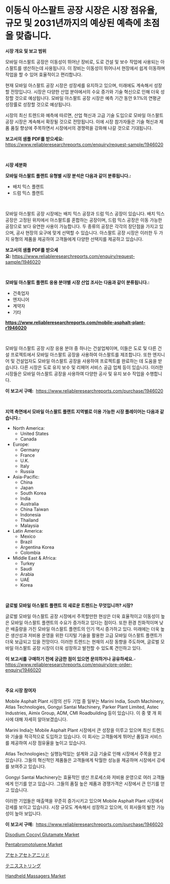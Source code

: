 <p><h1>이동식 아스팔트 공장 시장은 시장 점유율, 규모 및 2031년까지의 예상된 예측에 초점을 맞춥니다.</h1></p><p><strong>시장 개요 및 보고 범위</strong></p>
<p><p>모바일 아스팔트 공장은 이동성이 뛰어난 장비로, 도로 건설 및 보수 작업에 사용되는 아스팔트를 생산하는데 사용됩니다. 이 장비는 이동성이 뛰어나서 현장에서 쉽게 이동하며 작업을 할 수 있어 효율적이고 편리합니다.</p><p>현재 모바일 아스팔트 공장 시장은 성장세를 유지하고 있으며, 미래에도 계속해서 성장할 전망입니다. 시장은 다양한 산업 분야에서의 수요 증가와 기술 혁신으로 인해 더욱 성장할 것으로 예상됩니다. 모바일 아스팔트 공장 시장은 예측 기간 동안 9.1%의 연평균 성장률로 성장할 것으로 예상됩니다.</p><p>시장의 최신 트렌드와 예측에 따르면, 산업 혁신과 고급 기술 도입으로 모바일 아스팔트 공장 시장은 계속해서 확장될 것으로 전망됩니다. 이에 시장 참가자들은 기술 혁신과 제품 품질 향상에 주목하면서 시장에서의 경쟁력을 강화해 나갈 것으로 기대됩니다.</p></p>
<p><strong>보고서의 샘플 PDF를 받으세요:</strong> <a href="https://www.reliableresearchreports.com/enquiry/request-sample/1946020">https://www.reliableresearchreports.com/enquiry/request-sample/1946020</a></p>
<p>&nbsp;</p>
<p><strong>시장 세분화</strong></p>
<p><strong>모바일 아스팔트 플랜트 유형별 시장 분석은 다음과 같이 분류됩니다.:</strong></p>
<p><ul><li>배치 믹스 플랜트</li><li>드럼 믹스 플랜트</li></ul></p>
<p>&nbsp;</p>
<p><p>모바일 아스팔트 공장 시장에는 배치 믹스 공장과 드럼 믹스 공장이 있습니다. 배치 믹스 공장은 고정된 위치에서 아스팔트를 혼합하는 공장이며, 드럼 믹스 공장은 이동 가능한 공장으로 보다 유연한 사용이 가능합니다. 두 종류의 공장은 각각의 장단점을 가지고 있으며, 공사 현장의 요구에 맞게 선택할 수 있습니다. 아스팔트 공장 시장은 이러한 두 가지 유형의 제품을 제공하여 고객들에게 다양한 선택지를 제공하고 있습니다.</p></p>
<p><strong>보고서의 샘플 PDF를 받으세요:</strong>&nbsp;<a href="https://www.reliableresearchreports.com/enquiry/request-sample/1946020">https://www.reliableresearchreports.com/enquiry/request-sample/1946020</a></p>
<p>&nbsp;</p>
<p><strong> 모바일 아스팔트 플랜트 응용 분야별 시장 산업 조사는 다음과 같이 분류됩니다.:</strong></p>
<p><ul><li>건축업자</li><li>엔지니어</li><li>계약자</li><li>기타</li></ul></p>
<p><strong><a href="https://www.reliableresearchreports.com/mobile-asphalt-plant-r1946020">https://www.reliableresearchreports.com/mobile-asphalt-plant-r1946020</a></strong></p>
<p>&nbsp;</p>
<p><p>모바일 아스팔트 공장 시장 응용 분야 중 하나는 건설업체이며, 이들은 도로 및 다른 건설 프로젝트에서 모바일 아스팔트 공장을 사용하여 아스팔트를 제조합니다. 또한 엔지니어 및 건설업자도 모바일 아스팔트 공장을 사용하여 프로젝트를 완료하는 데 도움을 받습니다. 다른 시장은 도로 유지 보수 및 리페어 서비스 공급 업체 등이 있습니다. 이러한 시장들은 모바일 아스팔트 공장을 사용하여 다양한 공사 및 유지 보수 작업을 수행합니다.</p></p>
<p><strong>이 보고서 구매:</strong>&nbsp; <a href="https://www.reliableresearchreports.com/purchase/1946020">https://www.reliableresearchreports.com/purchase/1946020</a></p>
<p>&nbsp;</p>
<p><strong>지역 측면에서 모바일 아스팔트 플랜트 지역별로 이용 가능한 시장 플레이어는 다음과 같습니다.:</strong></p>
<p><ul>
    <li>
        North America:
        <ul>
            <li>United States</li>
            <li>Canada</li>
        </ul>
    </li>
    <li>
        Europe:
        <ul>
            <li>Germany</li>
            <li>France</li>
            <li>U.K.</li>
            <li>Italy</li>
            <li>Russia</li>
        </ul>
    </li>
    <li>
        Asia-Pacific:
        <ul>
            <li>China</li>
            <li>Japan</li>
            <li>South Korea</li>
            <li>India</li>
            <li>Australia</li>
            <li>China Taiwan</li>
            <li>Indonesia</li>
            <li>Thailand</li>
            <li>Malaysia</li>
        </ul>
    </li>
    <li>
        Latin America:
        <ul>
            <li>Mexico</li>
            <li>Brazil</li>
            <li>Argentina Korea</li>
            <li>Colombia</li>
        </ul>
    </li>
    <li>
        Middle East & Africa:
        <ul>
            <li>Turkey</li>
            <li>Saudi</li>
            <li>Arabia</li>
            <li>UAE</li>
            <li>Korea</li>
        </ul>
    </li>
    </ul></p>
<p>&nbsp;</p>
<p><strong>글로벌 모바일 아스팔트 플랜트 의 새로운 트렌드는 무엇입니까? 시장?</strong></p>
<p><p>글로벌 모바일 아스팔트 공장 시장에서 주목할만한 현상은 더욱 효율적이고 이동성이 높은 모바일 아스팔트 플랜트의 수요가 증가하고 있다는 점이다. 또한 환경 친화적이며 낮은 배출량을 가진 모바일 아스팔트 플랜트의 인기 역시 증가하고 있다. 미래에는 더욱 높은 생산성과 저비용 운영을 위한 디지털 기술을 활용한 고급 모바일 아스팔트 플랜트가 더욱 보급되고 있을 전망이다. 이러한 트렌드는 현재의 시장 동향을 주도하며, 글로벌 모바일 아스팔트 공장 시장이 더욱 성장하고 발전할 수 있도록 견인하고 있다.</p></p>
<p><strong>이 보고서를 구매하기 전에 궁금한 점이 있으면 문의하거나 공유하세요.</strong>- <a href="https://www.reliableresearchreports.com/enquiry/pre-order-enquiry/1946020">https://www.reliableresearchreports.com/enquiry/pre-order-enquiry/1946020</a></p>
<p>&nbsp;</p>
<p><strong>주요 시장 참여자</strong></p>
<p><p>Mobile Asphalt Plant 시장의 선두 기업 중 일부는 Marini India, South Machinery, Atlas Technologies, Gongyi Santai Machinery, Parker Plant Limited, Astec Industries, Aimix Group, ADM, CMI Roadbuilding 등이 있습니다. 이 중 몇 개 회사에 대해 자세히 알아보겠습니다.</p><p>Marini India는 Mobile Asphalt Plant 시장에서 큰 성장을 이루고 있으며 최신 트렌드와 기술을 적극적으로 도입하고 있습니다. 이 회사는 고객들에게 뛰어난 품질과 서비스를 제공하여 시장 점유율을 높이고 있습니다.</p><p>Atlas Technologies는 실행능력있는 설계와 고급 기술로 인해 시장에서 주목을 받고 있습니다. 그들의 혁신적인 제품들은 고객들에게 탁월한 성능을 제공하며 시장에서 강세를 보여주고 있습니다.</p><p>Gongyi Santai Machinery는 효율적인 생산 프로세스와 저비용 운영으로 여러 고객들에게 인기를 얻고 있습니다. 그들의 품질 높은 제품과 경쟁가격은 시장에서 큰 인기를 얻고 있습니다.</p><p>이러한 기업들은 매출액을 꾸준히 증가시키고 있으며 Mobile Asphalt Plant 시장에서 강세를 보이고 있습니다. 시장 규모도 계속해서 성장하고 있으며, 이 회사들의 발전 가능성이 높아 보입니다.</p></p>
<p><strong>이 보고서 구매:</strong>&nbsp;&nbsp;<a href="https://www.reliableresearchreports.com/purchase/1946020">https://www.reliableresearchreports.com/purchase/1946020</a></p>
<p><p><a href="https://silk-columnist-571.notion.site/Disodium-Cocoyl-Glutamate-Market-Provides-Detailed-Segmentation-of-this-Market-based-on-Type-Applic-a111b3561adc4d8ea5ab0d5fdf55d8eb">Disodium Cocoyl Glutamate Market</a></p><p><a href="https://issuu.com/reportprime-2/docs/pentabromotoluene-market-size-2030.pptx">Pentabromotoluene Market</a></p><p><a href="https://medium.com/@arimuller2009/%E3%82%A2%E3%82%BB%E3%83%88%E3%82%A2%E3%82%BB%E3%83%88%E3%82%A2%E3%83%8B%E3%83%AA%E3%83%89%E5%B8%82%E5%A0%B4%E3%83%AC%E3%83%9D%E3%83%BC%E3%83%88%E3%81%AF-%E3%81%93%E3%81%AE%E5%B8%82%E5%A0%B4%E3%81%AE%E6%9C%80%E6%96%B0%E3%83%88%E3%83%AC%E3%83%B3%E3%83%89%E3%82%84%E6%88%90%E9%95%B7%E6%A9%9F%E4%BC%9A%E3%82%92%E6%98%8E%E3%82%89%E3%81%8B%E3%81%AB%E3%81%97%E3%81%A6%E3%81%84%E3%81%BE%E3%81%99-f6b1294263bd">アセトアセトアニリド</a></p><p><a href="https://medium.com/@mares423/%E3%83%86%E3%83%8B%E3%82%B9%E3%82%B9%E3%83%88%E3%83%AA%E3%83%B3%E3%82%B0%E5%B8%82%E5%A0%B4-%E7%AB%B6%E4%BA%89%E5%88%86%E6%9E%90-%E5%B8%82%E5%A0%B4%E5%8B%95%E5%90%91-2031%E5%B9%B4%E3%81%BE%E3%81%A7%E3%81%AE%E4%BA%88%E6%B8%AC-7ec930fdaa5a">テニスストリング</a></p><p><a href="https://github.com/luckyshygirl/Market-Research-Report-List-4/blob/main/handheld-massagers-market.md">Handheld Massagers Market</a></p></p>